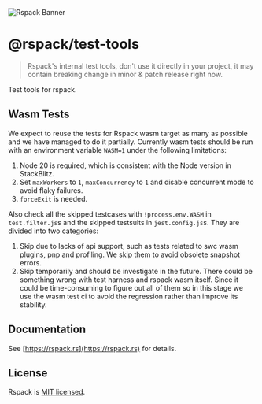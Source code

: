 <picture>
  <img alt="Rspack Banner" src="https://assets.rspack.rs/rspack/rspack-banner.png">
</picture>

# @rspack/test-tools

> Rspack's internal test tools, don't use it directly in your project, it may contain breaking change in minor & patch release right now.

Test tools for rspack.

## Wasm Tests

We expect to reuse the tests for Rspack wasm target as many as possible and we have managed to do it partially. Currently wasm tests should be run with an environment variable `WASM=1` under the following limitations:

1. Node 20 is required, which is consistent with the Node version in StackBlitz.
2. Set `maxWorkers` to `1`, `maxConcurrency` to `1` and disable concurrent mode to avoid flaky failures.
3. `forceExit` is needed.

Also check all the skipped testcases with `!process.env.WASM` in `test.filter.js`s and the skipped testsuits in `jest.config.js`s. They are divided into two categories:

1. Skip due to lacks of api support, such as tests related to swc wasm plugins, pnp and profiling. We skip them to avoid obsolete snapshot errors.
2. Skip temporarily and should be investigate in the future. There could be something wrong with test harness and rspack wasm itself. Since it could be time-consuming to figure out all of them so in this stage we use the wasm test ci to avoid the regression rather than improve its stability.

## Documentation

See [https://rspack.rs](https://rspack.rs) for details.

## License

Rspack is [MIT licensed](https://github.com/web-infra-dev/rspack/blob/main/LICENSE).
